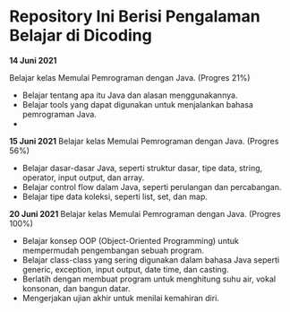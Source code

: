 #  Repository Ini Berisi Pengalaman Belajar di Dicoding

**14 Juni 2021**

Belajar kelas Memulai Pemrograman dengan Java. (Progres 21%)

*  Belajar tentang apa itu Java dan alasan menggunakannya.
*  Belajar tools yang dapat digunakan untuk menjalankan bahasa pemrograman Java.
*  
**15 Juni 2021**
Belajar kelas Memulai Pemrograman dengan Java. (Progres 56%)

*  Belajar dasar-dasar Java, seperti struktur dasar, tipe data, string, operator, input output, dan array.
*  Belajar control flow dalam Java, seperti perulangan dan percabangan.
*  Belajar tipe data koleksi, seperti list, set, dan map.
  
**20 Juni 2021**
Belajar kelas Memulai Pemrograman dengan Java. (Progres 100%)

*  Belajar konsep OOP (Object-Oriented Programming) untuk mempermudah pengembangan sebuah program.
*  Belajar class-class yang sering digunakan dalam bahasa Java seperti generic, exception, input output, date time, dan casting.
*  Berlatih dengan membuat program untuk menghitung suhu air, vokal konsonan, dan bangun datar.
*  Mengerjakan ujian akhir untuk menilai kemahiran diri.
